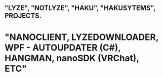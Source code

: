 ## "LYZE", "NOTLYZE", "HAKU", "HAKUSYTEMS", PROJECTS.
# "NANOCLIENT, LYZEDOWNLOADER, WPF - AUTOUPDATER (C#), HANGMAN, nanoSDK (VRChat), ETC"

<!--
**HakuSystems/HakuSystems** is a ✨ _special_ ✨ repository because its `README.md` (this file) appears on your GitHub profile.

Here are some ideas to get you started:

- 🔭 I’m currently working on ...
- 🌱 I’m currently learning ...
- 👯 I’m looking to collaborate on ...
- 🤔 I’m looking for help with ...
- 💬 Ask me about ...
- 📫 How to reach me: ...
- 😄 Pronouns: ...
- ⚡ Fun fact: ...
-->
